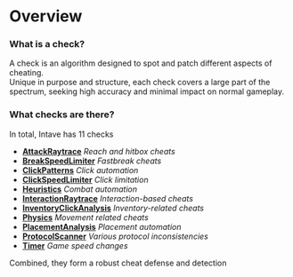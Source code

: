 # Overview
### What is a check?
A check is an algorithm designed to spot and patch different aspects of cheating.<br>
Unique in purpose and structure, each check covers a large part of the spectrum, seeking high accuracy and minimal impact on normal gameplay.

### What checks are there?
In total, Intave has 11 checks

* [**AttackRaytrace**](checks-02-attackraytrace.md) *Reach and hitbox cheats*
* [**BreakSpeedLimiter**](checks-03-breakspeedlimiter.md) *Fastbreak cheats*
* [**ClickPatterns**](checks-04-clickpatterns.md) *Click automation*
* [**ClickSpeedLimiter**](checks-05-clickspeedlimiter.md) *Click limitation*
* [**Heuristics**](checks-06-heuristics.md) *Combat automation*
* [**InteractionRaytrace**](checks-07-interactionraytrace.md) *Interaction-based cheats*
* [**InventoryClickAnalysis**](checks-08-inventoryclickanalysis.md) *Inventory-related cheats*
* [**Physics**](checks-09-physics.md) *Movement related cheats*
* [**PlacementAnalysis**](checks-10-placementanalysis.md) *Placement automation*
* [**ProtocolScanner**](checks-11-protocolscanner.md) *Various protocol inconsistencies*
* [**Timer**](checks-12-timer.md) *Game speed changes*

Combined, they form a robust cheat defense and detection
